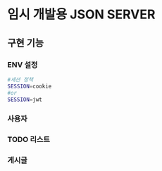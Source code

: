 # 임시 개발용 JSON SERVER


## 구현 기능 

### ENV 설정 

```bash
#세션 정책
SESSION=cookie
#or 
SESSION=jwt
```

### 사용자

### TODO 리스트

### 게시글

